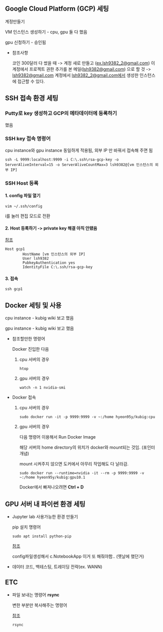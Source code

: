 ## Google Cloud Platform (GCP) 세팅



계정만들기

VM 인스턴스 생성하기 - cpu, gpu 둘 다 했음  

gpu 신청하기 - 승인됨  

- 참조사항

  코인 300달러 다 썼을 때 -> 계정 새로 만들고 (ex.lsh9382_2@gmail.com) 이 계정에서 프로젝트 권한 추가를 본 메일(lsh9382@gmail.com) 으로 할 것 -> lsh9382@gmail.com 계정에서 lsh9382_2@gmail.com에서 생성한 인스턴스에 접근할 수 있다.   



## SSH 접속 환경 세팅

### Putty로 key 생성하고 GCP의 메타데이터에 등록하기  

했음   



### SSH key 접속 명령어  

cpu instance와 gpu instance 동일하게 적용됨, 외부 IP 만 바꿔서 접속해 주면 됨  

```
ssh -L 9999:localhost:9999 -i C:\.ssh\rsa-gcp-key -o ServerAliveInterval=15 -o ServerAliveCountMax=3 lsh9382@[vm 인스턴스의 외부 IP]
```



### SSH Host 등록

#### 1. config 파일 열기 

``` 
vim ~/.ssh/config
```

i를 눌러 편집 모드로 전환

#### 2. Host 등록하기 -> private key 해결 아직 안됐음  

[참조](<https://stackoverflow.com/questions/49528663/gcp-vms-ssh-config-file>)   

```
Host gcp1
        HostName [vm 인스턴스의 외부 IP]  
        User lsh9382
        PubkeyAuthentication yes
        IdentityFile C:\.ssh/rsa-gcp-key
```

#### 3. 접속

```
ssh gcp1
```



## Docker 세팅 및 사용 

cpu instance - kubig wiki 보고 했음

gpu instance - kubig wiki 보고 했음  

- 참조할만한 명령어

  Docker 진입한 다음 

  1. cpu 서버의 경우

     ```
     htop
     ```

  2. gpu  서버의 경우 

     ```
     watch -n 1 nvidia-smi
     ```

     

- Docker 접속

  1. cpu 서버의 경우  

     ```
     sudo docker run -it -p 9999:9999 -v ~:/home hyeon95y/kubig:cpu
     ```

     

  2. gpu 서버의 경우  

     다음 명령어 이용해서 Run Docker Image    

     해당 서버의 home directory의 위치가 docker와 mount되는 것임. (포인터 개념)   

     mount 시켜주지 않으면 도커에서 아무리 작업해도 다 날라감. 

     ```
     sudo docker run --runtime=nvidia -it --rm -p 9999:9999 -v ~:/home hyeon95y/kubig:gpu10.1
     ```

     Docker에서 빠져나오려면 __Ctrl + D__   

      


## GPU 서버 내 파이썬 환경 세팅

- Jupyter lab 사용가능한 환경 만들기    

  

  pip 설치 명령어

  ```
  sudo apt install python-pip
  ```

  [참조](<https://quiet-time.tistory.com/64>)  

  config파일생성해서 c.NotebookApp 이거 또 해줘야함.. (옛날에 했던거)   

  

- 데이터 코드, 백테스팅, 트레이딩 전략(ex. WANN)  



## ETC

- 파일 보내는 명령어 __rsync__   

  변한 부분만 복사해주는 명령어  

  [참조](<https://twpower.github.io/153-copy-files-using-rsync-command>)      

  ```
  rsync  
  ```

  